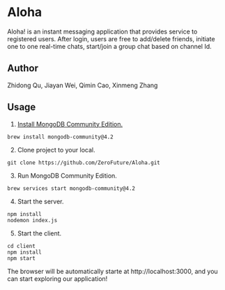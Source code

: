 # Aloha

Aloha! is an instant messaging application that provides service to registered users. After login, users are free to add/delete friends, initiate one to one real-time chats, start/join a group chat based on channel Id.

## Author

Zhidong Qu, Jiayan Wei, Qimin Cao, Xinmeng Zhang

## Usage

1. [Install MongoDB Community Edition.](https://docs.mongodb.com/manual/tutorial/install-mongodb-on-os-x/)

```
brew install mongodb-community@4.2
```

2. Clone project to your local.

```
git clone https://github.com/ZeroFuture/Aloha.git
```

3. Run MongoDB Community Edition.
```
brew services start mongodb-community@4.2
```

4. Start the server.
```
npm install
nodemon index.js
```

5. Start the client.
```
cd client
npm install
npm start
```
The browser will be automatically starte at http://localhost:3000, and you can start exploring our application!

